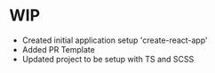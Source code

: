 # WIP

- Created initial application setup 'create-react-app'
- Added PR Template
- Updated project to be setup with TS and SCSS
